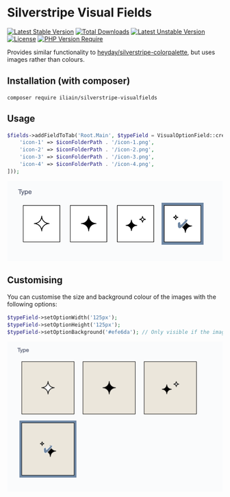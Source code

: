 # Silverstripe Visual Fields
[![Latest Stable Version](https://poser.pugx.org/iliain/silverstripe-visualfields/v)](https://packagist.org/packages/iliain/silverstripe-visualfields) 
[![Total Downloads](https://poser.pugx.org/iliain/silverstripe-visualfields/downloads)](https://packagist.org/packages/iliain/silverstripe-visualfields) 
[![Latest Unstable Version](https://poser.pugx.org/iliain/silverstripe-visualfields/v/unstable)](https://packagist.org/packages/iliain/silverstripe-visualfields) 
[![License](https://poser.pugx.org/iliain/silverstripe-visualfields/license)](https://packagist.org/packages/iliain/silverstripe-visualfields) 
[![PHP Version Require](https://poser.pugx.org/iliain/silverstripe-visualfields/require/php)](https://packagist.org/packages/iliain/silverstripe-visualfields)

Provides similar functionality to [heyday/silverstripe-colorpalette](https://github.com/WPP-Public/silverstripe-colorpalette), but uses images rather than colours.

## Installation (with composer)

	composer require iliain/silverstripe-visualfields

## Usage

```php
$fields->addFieldToTab('Root.Main', $typeField = VisualOptionField::create('IconType', 'Type', [
    'icon-1' => $iconFolderPath . '/icon-1.png',
    'icon-2' => $iconFolderPath . '/icon-2.png',
    'icon-3' => $iconFolderPath . '/icon-3.png',
    'icon-4' => $iconFolderPath . '/icon-4.png',
]));
```

[![Visual Fields](docs/images/example-1.png)](docs/images/visualfields.png)

## Customising

You can customise the size and background colour of the images with the following options:

```php
$typeField->setOptionWidth('125px');
$typeField->setOptionHeight('125px');
$typeField->setOptionBackground('#efe6da'); // Only visible if the image has transparency
```

[![Visual Fields](docs/images/example-2.png)](docs/images/visualfields.png)
